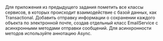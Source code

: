 Для приложения из предыдущего задания пометить все классы
сервисов, в которых происходит взаимодействие с базой данных, как
Transactional. Добавить отправку информации о сохранении каждого объекта
по электронной почте, создав отдельный класс EmailService с асинхронными
методами отправки сообщений. Для асинхронности методов используйте
аннотацию Async.
